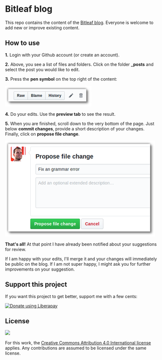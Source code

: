 # Bitleaf blog

This repo contains the content of the [Bitleaf blog](https://bitleaf.de/blog). Everyone is welcome to add new or improve existing content. 


How to use
-----

  **1.** Login with your Github account (or create an account).

  **2.** Above, you see a list of files and folders. Click on the folder **_posts** and select the post you would like to edit.
  
  **3.** Press the **pen symbol** on the top right of the content:

  ![](edit-button.png)

  **4.** Do your edits. Use the **preview tab** to see the result.
  
  **5.** When you are finished, scroll down to the very bottom of the page. Just below **commit changes**, provide a short description of your changes. Finally, click on **propose file change**.

  ![](propose-file-change.png)

**That's all!** At that point I have already been notified about your suggestions for review. 

If I am happy with your edits, I'll merge it and your changes will immediately be public on the blog. If I am not super happy, I might  ask you for further improvements on your suggestion.

Support this project
----

If you want this project to get better, support me with a few cents:

<a href="https://liberapay.com/Bitleaf/donate"><img alt="Donate using Liberapay" src="https://liberapay.com/assets/widgets/donate.svg"></a>


License
------
<img src="https://upload.wikimedia.org/wikipedia/commons/archive/a/a3/20101104143110%21Cc.logo.circle.svg" width="38"  />

For this work, the [Creative Commons Attribution 4.0 International license](https://creativecommons.org/licenses/by/4.0/) applies. Any contributions are assumed to be licensed under the same license.


